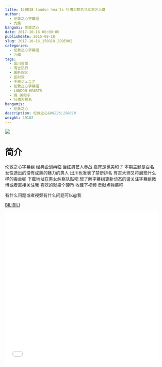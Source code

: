 ```yaml
---
title: 150818 london hearts 吐槽大排名当红男艺人篇
author: 
  - 伦敦之心字幕组
  - 九條
bangumi: 伦敦之心
date: 2017-10-16 00:00:00
publishdate: 2015-08-18
slug: 2017-10-16_150818_2895002
categories: 
  - 伦敦之心字幕组
  - 九條
tags: 
  - 出川哲朗
  - 有吉弘行
  - 国外综艺
  - 田村淳
  - 千原ジュニア
  - 伦敦之心字幕组
  - LONDON HEARTS
  - 筧 美和子
  - 吐槽大排名
bangumis: 
  - 伦敦之心
description: 伦敦之心&#8226;150818
weight: 49182
---
```


![](https://i.imgur.com/CCA9mcU.jpg)

# 简介  
伦敦之心字幕组 经典企划再临 当红男艺人参战 嘉宾是觅美和子 本期主题是百名女性选出的没有成熟的魅力的男人 出川也发表了禁断排名 有吉大师又将展现什么样的毒舌呢 下载地址在男女纠察队贴吧 想了解字幕组更新动态的请关注字幕组微博或者直接关注我 喜欢的就投个硬币 收藏下视频 贡献点弹幕吧
有什么问题或者视频有什么问题可以@我

  [BILIBILI](https://www.bilibili.com/video/av2895002/)


  <iframe src="//www.bilibili.com/html/html5player.html?cid=4523974&aid=2895002" width="100%" height="500" frameborder="0" allowfullscreen="allowfullscreen"></iframe>
